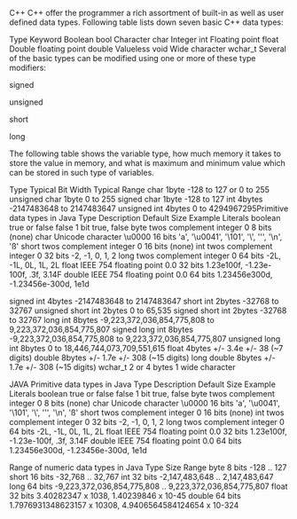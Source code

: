
C++
C++ offer the programmer a rich assortment of built-in as well as user defined data types. Following table lists down seven basic C++ data types:

Type	Keyword
Boolean	bool
Character	char
Integer	int
Floating point	float
Double floating point	double
Valueless	void
Wide character	wchar_t
Several of the basic types can be modified using one or more of these type modifiers:

signed

unsigned

short

long

The following table shows the variable type, how much memory it takes to store the value in memory, and what is maximum and minimum value which can be stored in such type of variables.

Type	Typical Bit Width	Typical Range
char	1byte	-128 to 127 or 0 to 255
unsigned char	1byte	0 to 255
signed char	1byte	-128 to 127
int	4bytes	-2147483648 to 2147483647
unsigned int	4bytes	0 to 4294967295Primitive data types in Java
Type	Description	Default	Size	Example Literals
boolean	true or false	false	1 bit	true, false
byte	twos complement integer	0	8 bits	(none)
char	Unicode character	\u0000	16 bits	'a', '\u0041', '\101', '\\', '\'', '\n', 'ß'
short	twos complement integer	0	16 bits	(none)
int	twos complement integer	0	32 bits	-2, -1, 0, 1, 2
long	twos complement integer	0	64 bits	-2L, -1L, 0L, 1L, 2L
float	IEEE 754 floating point	0.0	32 bits	1.23e100f, -1.23e-100f, .3f, 3.14F
double	IEEE 754 floating point	0.0	64 bits	1.23456e300d, -1.23456e-300d, 1e1d

signed int	4bytes	-2147483648 to 2147483647
short int	2bytes	-32768 to 32767
unsigned short int	2bytes	0 to 65,535
signed short int	2bytes	-32768 to 32767
long int	8bytes	-9,223,372,036,854,775,808 to 9,223,372,036,854,775,807
signed long int	8bytes	-9,223,372,036,854,775,808 to 9,223,372,036,854,775,807
unsigned long int	8bytes	0 to 18,446,744,073,709,551,615
float	4bytes	+/- 3.4e +/- 38 (~7 digits)
double	8bytes	+/- 1.7e +/- 308 (~15 digits)
long double	8bytes	+/- 1.7e +/- 308 (~15 digits)
wchar_t	2 or 4 bytes	1 wide character

JAVA
Primitive data types in Java
Type	Description	Default	Size	Example Literals
boolean	true or false	false	1 bit	true, false
byte	twos complement integer	0	8 bits	(none)
char	Unicode character	\u0000	16 bits	'a', '\u0041', '\101', '\\', '\'', '\n', 'ß'
short	twos complement integer	0	16 bits	(none)
int	twos complement integer	0	32 bits	-2, -1, 0, 1, 2
long	twos complement integer	0	64 bits	-2L, -1L, 0L, 1L, 2L
float	IEEE 754 floating point	0.0	32 bits	1.23e100f, -1.23e-100f, .3f, 3.14F
double	IEEE 754 floating point	0.0	64 bits	1.23456e300d, -1.23456e-300d, 1e1d


Range of numeric data types in Java
Type	Size	Range
byte	8 bits	-128 .. 127
short	16 bits	-32,768 .. 32,767
int	32 bits	-2,147,483,648 .. 2,147,483,647
long	64 bits	-9,223,372,036,854,775,808 .. 9,223,372,036,854,775,807
float	32 bits	3.40282347 x 1038, 1.40239846 x 10-45
double	64 bits	1.7976931348623157 x 10308, 4.9406564584124654 x 10-324
